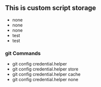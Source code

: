 ## This is custom script storage

- none
- none
- none
- test 
- test 


### git Commands

- git config credential.helper
- git config credential.helper store
- git config credential.helper cache
- git config credential.helper none 
